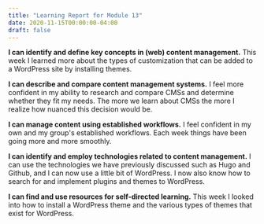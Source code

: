 ```yaml
---
title: "Learning Report for Module 13"
date: 2020-11-15T00:00:00-04:00
draft: false
---
```


**I can identify and define key concepts in (web) content management.** This week I learned more about the types of customization that can be added to a WordPress site by installing themes.

**I can describe and compare content management systems.** I feel more confident in my ability to research and compare CMSs and determine whether they fit my needs. The more we learn about CMSs the more I realize how nuanced this decision would be.

**I can manage content using established workflows.** I feel confident in my own and my group's established workflows. Each week things have been going more and more smoothly.

**I can identify and employ technologies related to content management.** I can use the technologies we have previously discussed such as Hugo and Github, and I can now use a little bit of WordPress. I now also know how to search for and implement plugins and themes to WordPress.

**I can find and use resources for self-directed learning.**  This week I looked into how to install a WordPress theme and the various types of themes that exist for WordPress.
